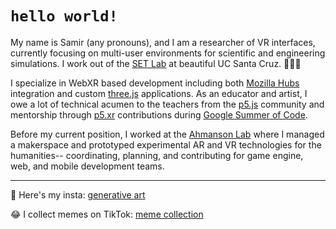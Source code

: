# `hello world!`
My name is Samir (any pronouns), and I am a researcher of VR interfaces, currently focusing on multi-user environments for scientific and engineering simulations. I work out of the [SET Lab](https://setlab.soe.ucsc.edu/news.php) at beautiful UC Santa Cruz. 🤙🌊🌲 

I specialize in WebXR based development including both [Mozilla Hubs](https://hubs.mozilla.com/) integration and custom [three.js](https://threejs.org/) applications. As an educator and artist, I owe a lot of technical acumen to the teachers from the [p5.js](https://p5js.org/) community and mentorship through [p5.xr](https://github.com/stalgiag/p5.xr) contributions during [Google Summer of Code](https://summerofcode.withgoogle.com/).

Before my current position, I worked at the [Ahmanson Lab](https://polymathic.usc.edu/ahmanson-lab) where I managed a makerspace and prototyped experimental AR and VR technologies for the humanities-- coordinating, planning, and contributing for game engine, web, and mobile development teams.

***

🎨 Here's my insta: [generative art](https://www.instagram.com/vertex.shader/)

😂 I collect memes on TikTok: [meme collection](https://www.tiktok.com/@vertexshader)
